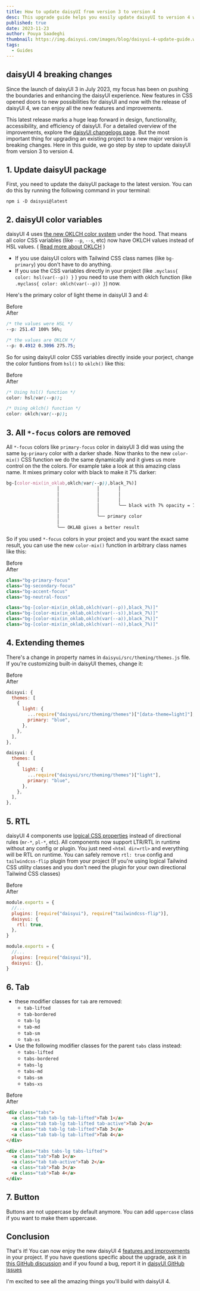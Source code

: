 ```yaml
---
title: How to update daisyUI from version 3 to version 4
desc: This upgrade guide helps you easily update daisyUI to version 4 without breaking anything.
published: true
date: 2023-11-23
author: Pouya Saadeghi
thumbnail: https://img.daisyui.com/images/blog/daisyui-4-update-guide.webp
tags:
  - Guides
---
```


## daisyUI 4 breaking changes

Since the launch of daisyUI 3 in July 2023, my focus has been on pushing the boundaries and enhancing the daisyUI experience. New features in CSS opened doors to new possibilities for daisyUI and now with the release of daisyUI 4, we can enjoy all the new features and improvements.

This latest release marks a huge leap forward in design, functionality, accessibility, and efficiency of daisyUI. For a detailed overview of the improvements, explore the [daisyUI changelogs page](https://daisyui.com/docs/changelog/).
But the most important thing for upgrading an existing project to a new major version is breaking changes. Here in this guide, we go step by step to update daisyUI from version 3 to version 4.

## 1. Update daisyUI package

First, you need to update the daisyUI package to the latest version. You can do this by running the following command in your terminal:

```
npm i -D daisyui@latest
```

## 2. daisyUI color variables

daisyUI 4 uses [the new OKLCH color system](https://oklch.com/) under the hood. That means all color CSS variables (like `--p`, `--s`, etc) now have OKLCH values instead of HSL values.
( [Read more about OKLCH](https://evilmartians.com/chronicles/oklch-in-css-why-quit-rgb-hsl) )

- If you use daisyUI colors with Tailwind CSS class names (like `bg-primary`) you don't have to do anything.
- If you use the CSS variables directly in your project (like `.myclass{ color: hsl(var(--p)) }` ) you need to use them with oklch function (like `.myclass{ color: oklch(var(--p)) }`) now.

Here's the primary color of light theme in daisyUI 3 and 4:

<div class="grid sm:grid-cols-2 gap-x-4">
<div class="text-center text-xs text-base-content/50 font-bold">Before</div>
<div class="text-center text-xs text-base-content/50 font-bold">After</div>
<div>

```CSS
/* the values were HSL */
--p: 251.47 100% 56%;
```

</div>
<div>

```css
/* the values are OKLCH */
--p: 0.4912 0.3096 275.75;
```

</div>
</div>

So for using daisyUI color CSS variables directly inside your porject, change the color funtions from `hsl()` to `oklch()` like this:

<div class="grid sm:grid-cols-2 gap-x-4">
<div class="text-center text-xs text-base-content/50 font-bold">Before</div>
<div class="text-center text-xs text-base-content/50 font-bold">After</div>
<div>

```css
/* Using hsl() function */
color: hsl(var(--p));
```

</div>
<div>

```css
/* Using oklch() function */
color: oklch(var(--p));
```

</div>
</div>

## 3. All `*-focus` colors are removed

All `*-focus` colors like `primary-focus` color in daisyUI 3 did was using the same `bg-primary` color with a darker shade.
Now thanks to the new `color-mix()` CSS function we do the same dynamically and it gives us more control on the the colors. For example take a look at this amazing class name. It mixes primary color with black to make it 7% darker:

```css
bg-[color-mix(in_oklab,oklch(var(--p)),black_7%)]
                   │              │       │
                   │              │       │
                   │              │       │
                   │              │       ╰── black with 7% opacity = 7% darker
                   │              │
                   │              ╰── primary color
                   │
                   ╰── OKLAB gives a better result
```

So if you used `*-focus` colors in your project and you want the exact same result, you can use the new `color-mix()` function in arbitrary class names like this:

<div class="grid">
<div class="row-start-1 text-center text-xs text-base-content/50 font-bold">Before</div>
<div class="row-start-3 text-center text-xs text-base-content/50 font-bold">After</div>
<div>

```jsx
class="bg-primary-focus"
class="bg-secondary-focus"
class="bg-accent-focus"
class="bg-neutral-focus"
```

</div>
<div>

```jsx
class="bg-[color-mix(in_oklab,oklch(var(--p)),black_7%)]"
class="bg-[color-mix(in_oklab,oklch(var(--s)),black_7%)]"
class="bg-[color-mix(in_oklab,oklch(var(--a)),black_7%)]"
class="bg-[color-mix(in_oklab,oklch(var(--n)),black_7%)]"
```

</div>
</div>

## 4. Extending themes

There's a change in property names in `daisyui/src/theming/themes.js` file.
If you're customizing built-in daisyUI themes, change it:

<div class="grid">
<div class="row-start-1 text-center text-xs text-base-content/50 font-bold">Before</div>
<div class="row-start-3 text-center text-xs text-base-content/50 font-bold">After</div>
<div>

```js
daisyui: {
  themes: [
    {
      light: {
        ...require("daisyui/src/theming/themes")["[data-theme=light]"],
        primary: "blue",
      },
    },
  ],
},
```

</div>
<div>

```js
daisyui: {
  themes: [
    {
      light: {
        ...require("daisyui/src/theming/themes")["light"],
        primary: "blue",
      },
    },
  ],
},
```

</div>
</div>

## 5. RTL

daisyUI 4 components use [logical CSS properties](https://developer.mozilla.org/en-US/docs/Web/CSS/CSS_logical_properties_and_values) instead of directional rules (`mr-*`, `pl-*`, etc).
All components now support LTR/RTL in runtime without any config or plugin. You just need `<html dir=rtl>` and everything will be RTL on runtime.
You can safely remove `rtl: true` config and `tailwindcss-flip` plugin from your project (If you're using logical Tailwind CSS utility classes and you don't need the plugin for your own directional Tailwind CSS classes)

<div class="grid">
<div class="row-start-1 text-center text-xs text-base-content/50 font-bold">Before</div>
<div class="row-start-3 text-center text-xs text-base-content/50 font-bold">After</div>
<div>

```js
module.exports = {
  //...
  plugins: [require("daisyui"), require("tailwindcss-flip")],
  daisyui: {
    rtl: true,
  },
}
```

</div>
<div>

```js
module.exports = {
  //...
  plugins: [require("daisyui")],
  daisyui: {},
}
```

</div>
</div>

## 6. Tab

- these modifier classes for `tab` are removed:
  - `tab-lifted`
  - `tab-bordered`
  - `tab-lg`
  - `tab-md`
  - `tab-sm`
  - `tab-xs`
- Use the following modifier classes for the parent `tabs` class instead:
  - `tabs-lifted`
  - `tabs-bordered`
  - `tabs-lg`
  - `tabs-md`
  - `tabs-sm`
  - `tabs-xs`

<div class="grid">
<div class="row-start-1 text-center text-xs text-base-content/50 font-bold">Before</div>
<div class="row-start-3 text-center text-xs text-base-content/50 font-bold">After</div>
<div>

```html
<div class="tabs">
  <a class="tab tab-lg tab-lifted">Tab 1</a>
  <a class="tab tab-lg tab-lifted tab-active">Tab 2</a>
  <a class="tab tab-lg tab-lifted">Tab 3</a>
  <a class="tab tab-lg tab-lifted">Tab 4</a>
</div>
```

</div>
<div>

```html
<div class="tabs tabs-lg tabs-lifted">
  <a class="tab">Tab 1</a>
  <a class="tab tab-active">Tab 2</a>
  <a class="tab">Tab 3</a>
  <a class="tab">Tab 4</a>
</div>
```

</div>
</div>

## 7. Button

Buttons are not uppercase by default anymore. You can add `uppercase` class if you want to make them uppercase.

## Conclusion

That's it! You can now enjoy the new daisyUI 4 [features and improvements](https://daisyui.com/docs/changelog/) in your project.
If you have questions specific about the upgrade, ask it in [this GitHub discussion](https://github.com/saadeghi/daisyui/discussions/2507) and if you found a bug, report it in [daisyUI GitHub issues](https://github.com/saadeghi/daisyui/issues)

I'm excited to see all the amazing things you'll build with daisyUI 4.
